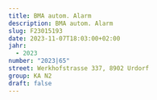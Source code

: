 ```yaml
---
title: BMA autom. Alarm
description: BMA autom. Alarm
slug: F23015193
date: 2023-11-07T18:03:00+02:00
jahr:
  - 2023
number: "2023|65"
street: Werkhofstrasse 337, 8902 Urdorf
group: KA N2
draft: false
---
```

